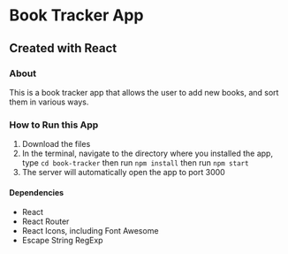 # Book Tracker App

## Created with React

### About
This is a book tracker app that allows the user to add new books, and sort them in various ways.

### How to Run this App

1. Download the files
2. In the terminal, navigate to the directory where you installed the app, type `cd book-tracker` then run `npm install` then run `npm start`
3. The server will automatically open the app to port 3000

#### Dependencies

- React
- React Router
- React Icons, including Font Awesome
- Escape String RegExp
